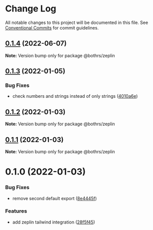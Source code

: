 # Change Log

All notable changes to this project will be documented in this file.
See [Conventional Commits](https://conventionalcommits.org) for commit guidelines.

## [0.1.4](https://github.com/bothrs/open-source/compare/@bothrs/zeplin@0.1.3...@bothrs/zeplin@0.1.4) (2022-06-07)

**Note:** Version bump only for package @bothrs/zeplin





## [0.1.3](https://github.com/bothrs/open-source/compare/@bothrs/zeplin@0.1.2...@bothrs/zeplin@0.1.3) (2022-01-05)


### Bug Fixes

* check numbers and strings instead of only strings ([4010a6e](https://github.com/bothrs/open-source/commit/4010a6e6b01104df705c5674b622c33877dc8555))





## [0.1.2](https://github.com/bothrs/open-source/compare/@bothrs/zeplin@0.1.1...@bothrs/zeplin@0.1.2) (2022-01-03)

**Note:** Version bump only for package @bothrs/zeplin





## [0.1.1](https://github.com/bothrs/open-source/compare/@bothrs/zeplin@0.1.0...@bothrs/zeplin@0.1.1) (2022-01-03)

**Note:** Version bump only for package @bothrs/zeplin





# 0.1.0 (2022-01-03)


### Bug Fixes

* remove second default export ([8e4445f](https://github.com/bothrs/open-source/commit/8e4445fa40e2caef15922e517acf615adbb66ba2))


### Features

* add zeplin tailwind integration ([28f5f45](https://github.com/bothrs/open-source/commit/28f5f452b8c9d9ce3e8cd46764e8720d3e16fafe))
